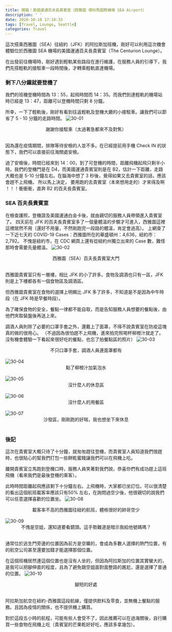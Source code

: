 ```yaml
---
title: 開箱！美國運通百夫長貴賓室（西雅圖 塔科馬國際機場 SEA Airport）
description: ' '
date: 2020-10-18 17:10:33
tags: [Travel, Lounge, Seattle]
categories: Travel
---
```

這次搭乘西雅圖（SEA）往紐約（JFK）的阿拉斯加班機，剛好可以利用這次機會體驗位於西雅圖 SEA 機場的美國運通百夫長貴賓室（The Centurion Lounge）。

在出發前往機場時，剛好遇到輕軌某些路段在進行維護，在服務人員的引導下，我們先搭輕軌的接駁車一段時間後，才轉乘輕軌直達機場。

### 剩下八分鐘就要登機了
我們的班機登機時間為 13：55，起飛時間而 14：35。而我們到達輕軌的機場站時已經是 13：47，距離可以登機時間只剩 8 分鐘。

所幸，一下了輕軌後，剛好有看到往返輕軌及登機大廳的小接駁車。讓我們可以節省了 5 - 10 分鐘的走路時間。
![30-01](../images/30-01.jpg)<center>謝謝你接駁車（太過著急都來不及對焦）</center></br>

因為還在疫情期間，排隊等待安檢的人並不多。在已經提前用手機 Check IN 的狀態下，我們可以直接前往海關處安檢。

過了安檢後，時間已經來到 14：00，到了可登機的時間，距離飛機起飛只剩半小時。我們的登機門是在 D4，而美國運通貴賓室則是在 B2，估計一下距離，走路大概也是 5-10 分鐘左右。在腦海中想了 3 秒後，覺得如果又去貴賓室的話，應該會趕不上飛機。
所以馬上決定，
要用跑的去貴賓室（本來想用走的）才來得及啊 ！！！衝衝衝，直奔 B2 的百夫長貴賓室。</br>

### SEA 百夫長貴賓室

在檢查護照，登機證及美國運通白金卡後，就由親切的服務人員帶領進入貴賓室了。
四天前在 JFK 的百夫長貴賓室多了一個量體溫的步驟才可進入，西雅圖這裡這裡居然不用（還好不用量，不然剛跑完一段路的體溫，肯定會過高）。
上網查了一下近七天的 COVID-19 Cases：西雅圖所在的華盛頓州：4,636，紐約市：2,792。
不愧是紐約市，在 CDC 網頁上還有從紐約州獨立出來的 Case 數，難怪那時會需要先量體溫。
![30-02](../images/30-02.jpg)<center>西雅圖（SEA）百夫長貴賓室大門</center></br>

西雅圖貴賓室只有一層樓，相比 JFK 的小了許多。食物及調酒也只有一區，JFK 則是上下樓都各有一個食物區及調酒區。

但西雅圖貴賓室在食物的選擇上明顯比 JFK 多了許多，不知道是不是因為中午時段（在 JFK 時是早餐時段）。

為了確保食物的安全，餐點一律都不能自取，而是告知服務人員想要的餐點後，由他們夾取裝盤後再送上來。

調酒人員則除了必要的口罩手套之外，還戴上了面罩，不得不說貴賓室在防疫這塊真的做的很用心。
（不過因為很怕趕不上飛機，進來拍完照喝杯柳橙汁就走了。沒有機會體驗一下看起來很好吃的餐點，也忘了拍餐點區的照片）
![30-03](../images/30-03.jpg)<center>不只口罩手套，調酒人員連面罩都有</center></br>
![30-04](../images/30-04.jpg)<center>點了柳橙汁加氣泡水</center></br>
![30-05](../images/30-05.jpg)<center>沒什麼人的休息區</center></br>
![30-06](../images/30-06.jpg)<center>沒什麼人的用餐區</center></br>
![30-07](../images/30-07.jpg)<center>沙發區，剛剛跑的好喘，我也想坐下來休息</center></br>

### 後記
這次在貴賓室大概只待了十分鐘，就匆匆趕往登機，而貴賓室人員知道我們很趕時，也很貼心的幫我們打包一些餅乾蜜餞讓我們可以在飛機上吃。

離開貴賓室立馬跑到登機口時，服務人員笑著對我們說，恭喜你們有成功趕上這班飛機（看來我們是最後登機的乘客）。

此時時間距離起飛應該剩下十分鐘左右。上飛機時，大家都已坐訂位。可以很清楚的看出這個航班載客率應該只有50% 左右，在詢問過空少後，他很親切的說我們可以任意選擇喜歡的位置坐。
![30-08](../images/30-08.jpg)<center>載客率不高的西雅圖往紐約航班，體格很好的帥哥空少</center></br>
![30-09](../images/30-09.jpg)<center>不愧是空姐，還知道要看鏡頭。這手勢難道是暗示我給他號碼嗎？</center></br>

通常位於逃生門旁邊的位置因為前方是空曠的，會成為多數人選擇的熱門位置，有的航空公司甚至還要加錢才能選擇那個位置。

在這個班機居然連這個位置也是沒有人坐的，但因為阿拉斯加的位置其實蠻大的，是我可以把腳伸直的程度，且為了避免跟空姐面對面整路的尷尬，還是選擇了普通的位置。
![30-10](../images/30-10.jpg)<center>腳短的好處</center></br>

阿拉斯加航空在紐約-西雅圖這段航線，僅提供飲料及零食，並無機上餐點的服務。且因為疫情的關係，也不提供機上購買。

對於這段五小時的航程，可能有些人會受不了，因此推薦可以在過海關後，自行購買一些食物在飛機上吃（貴賓室的芒果乾好好吃，應該多拿幾包）。

